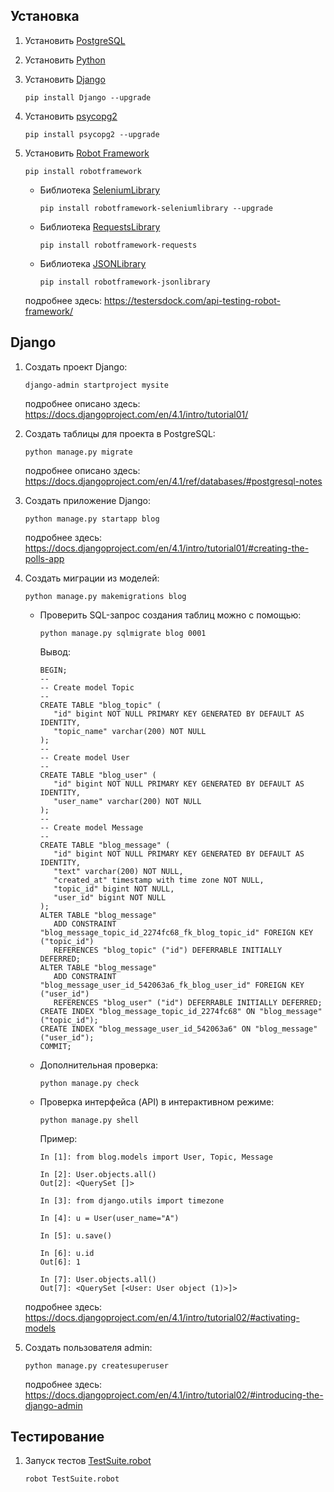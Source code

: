 ## Установка

1. Установить [PostgreSQL](https://www.postgresql.org/download/)
2. Установить [Python](https://www.python.org/downloads/)
3. Установить [Django](https://www.djangoproject.com/download/)
   ```
   pip install Django --upgrade
   ```
4. Установить [psycopg2](https://www.psycopg.org/install/)
   ```
   pip install psycopg2 --upgrade
   ```
5. Установить [Robot Framework](https://robotframework.org/)
   ```
   pip install robotframework
   ```
   - Библиотека [SeleniumLibrary](https://robotframework.org/SeleniumLibrary/SeleniumLibrary.html)
     ```
     pip install robotframework-seleniumlibrary --upgrade
     ```
   - Библиотека [RequestsLibrary](https://marketsquare.github.io/robotframework-requests/doc/RequestsLibrary.html)
     ```
     pip install robotframework-requests
     ```
   - Библиотека [JSONLibrary](https://robotframework-thailand.github.io/robotframework-jsonlibrary/JSONLibrary.html)
     ```
     pip install robotframework-jsonlibrary
     ```
   
   подробнее здесь: https://testersdock.com/api-testing-robot-framework/
## Django

1. Создать проект Django:
   ```
   django-admin startproject mysite
   ```

   подробнее описано здесь: https://docs.djangoproject.com/en/4.1/intro/tutorial01/
2. Создать таблицы для проекта в PostgreSQL:
   ```
   python manage.py migrate
   ```

   подробнее описано здесь: https://docs.djangoproject.com/en/4.1/ref/databases/#postgresql-notes
3. Создать приложение Django:
   ```
   python manage.py startapp blog
   ```

   подробнее здесь: https://docs.djangoproject.com/en/4.1/intro/tutorial01/#creating-the-polls-app
4. Создать миграции из моделей:
   ```
   python manage.py makemigrations blog
   ```

   - Проверить SQL-запрос создания таблиц можно с помощью:
      ```
      python manage.py sqlmigrate blog 0001
      ```
      Вывод:
      ```
      BEGIN;
      --
      -- Create model Topic
      --
      CREATE TABLE "blog_topic" (
         "id" bigint NOT NULL PRIMARY KEY GENERATED BY DEFAULT AS IDENTITY, 
         "topic_name" varchar(200) NOT NULL
      );
      --
      -- Create model User
      --
      CREATE TABLE "blog_user" (
         "id" bigint NOT NULL PRIMARY KEY GENERATED BY DEFAULT AS IDENTITY, 
         "user_name" varchar(200) NOT NULL
      );
      --
      -- Create model Message
      --
      CREATE TABLE "blog_message" (
         "id" bigint NOT NULL PRIMARY KEY GENERATED BY DEFAULT AS IDENTITY, 
         "text" varchar(200) NOT NULL, 
         "created_at" timestamp with time zone NOT NULL, 
         "topic_id" bigint NOT NULL, 
         "user_id" bigint NOT NULL
      );
      ALTER TABLE "blog_message" 
         ADD CONSTRAINT "blog_message_topic_id_2274fc68_fk_blog_topic_id" FOREIGN KEY ("topic_id") 
         REFERENCES "blog_topic" ("id") DEFERRABLE INITIALLY DEFERRED;
      ALTER TABLE "blog_message" 
         ADD CONSTRAINT "blog_message_user_id_542063a6_fk_blog_user_id" FOREIGN KEY ("user_id") 
         REFERENCES "blog_user" ("id") DEFERRABLE INITIALLY DEFERRED;
      CREATE INDEX "blog_message_topic_id_2274fc68" ON "blog_message" ("topic_id");
      CREATE INDEX "blog_message_user_id_542063a6" ON "blog_message" ("user_id");
      COMMIT;
      ```

   - Дополнительная проверка:
     ```
     python manage.py check
     ```

   - Проверка интерфейса (API) в интерактивном режиме:
     ```
     python manage.py shell
     ```

     Пример:
     ```
     In [1]: from blog.models import User, Topic, Message

     In [2]: User.objects.all()
     Out[2]: <QuerySet []>

     In [3]: from django.utils import timezone

     In [4]: u = User(user_name="A")

     In [5]: u.save()

     In [6]: u.id
     Out[6]: 1

     In [7]: User.objects.all()
     Out[7]: <QuerySet [<User: User object (1)>]>
     ```
   
   подробнее здесь: https://docs.djangoproject.com/en/4.1/intro/tutorial02/#activating-models
5. Создать пользователя admin:
   ```
   python manage.py createsuperuser
   ```

   подробнее здесь: https://docs.djangoproject.com/en/4.1/intro/tutorial02/#introducing-the-django-admin

## Тестирование
1. Запуск тестов [TestSuite.robot](TestSuite.robot)
   ```
   robot TestSuite.robot
   ```